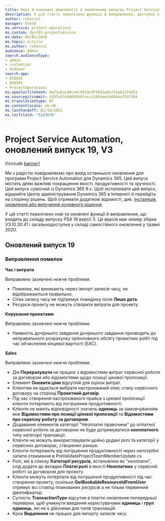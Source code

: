 ```yaml
---
title: Нові й оновлені можливості в оновленому випуску Project Service Automation 19, V3
description: У цій статті перелічено функції й виправлення, доступні у випуску Project Service Automation 19, V3.
author: ruhercul
manager: kfend
ms.service: project-operations
ms.custom: dyn365-projectservice
ms.date: 05/05/2020
ms.topic: article
ms.author: ruhercul
audience: Admin
search.audienceType:
- admin
- customizer
- enduser
search.app:
- D365CE
- D365PS
- ProjectOperations
ms.openlocfilehash: 8a73a6acd4ce4c9559cdf4591ede735a613f4d52
ms.sourcegitcommit: 418fa1fe9d605b8faccc2d5dee1b04b4e753f194
ms.translationtype: HT
ms.contentlocale: uk-UA
ms.lasthandoff: 02/10/2021
ms.locfileid: "5143676"
---
```

# <a name="project-service-automation-update-release-19-v3"></a>Project Service Automation, оновлений випуск 19, V3

[!include [banner](../includes/psa-now-project-operations.md)]

Ми з радістю повідомляємо про вихід останнього оновлення для програми Project Service Automation для Dynamics 365. Цей випуск містить деякі важливі покращення якості, продуктивності та зручності. Цей випуск сумісний із Dynamics 365 9.x. Щоб інсталювати цей випуск, відкрийте Центр адміністрування Dynamics 365 в Інтернеті й перейдіть на сторінку рішень. Щоб отримати додаткові відомості, див. [Інсталяція, оновлення або вилучення основного рішення](https://docs.microsoft.com/power-platform/admin/install-remove-preferred-solution).

У цій статті перелічено нові та оновлені функції й виправлення, що входять до складу випуску PSA 19 версії 3. Ця версія має номер збірки V3.10.30.41 і загальнодоступна у складі самостійного оновлення у травні 2020.

## <a name="update-release-19"></a>Оновлений випуск 19

### <a name="bug-fixes"></a>Виправлення помилок

**Час і витрати**

Виправлено зазначені нижче проблеми. 

- Помилки, які виникають через імпорт записів часу, не відображаються правильно.
- Сітка запису часу не підтримує поведінку поля **Лише дата**.
- Ресурси проекту не можуть створити витрати для проекту.

**Керування проектами**

Виправлено зазначені нижче проблеми. 

-  Наявність дочірнього завдання дочірнього завдання призводить до неправильного розрахунку орієнтовного обсягу проектних робіт під час обчислення кінцевої вартості (EAC).

**Sales**

Виправлено зазначені нижче проблеми. 

- Дія **Перерахувати** не працює з відомостями витрат сервісної роботи за договором або відомостями щодо позиції цінової пропозиції.
- Елемент **Оновити ціни** відсутній для оцінок витрат.
-  Клієнтам не вдається вибрати настроюваний опис стану сервісного договору на сторінці **Проектний договір**.
- Під час створення настроюваного прайса з цінової пропозиції клієнти потерпають від погіршення продуктивності.
- Клієнти не мають відповідності значень **одиниць** за замовчуванням між **Відомостями про позиції цінової пропозиції** та **Відомостями про сервісну роботу за договором**.
- Додавання елементів категорії "Неоплатні правочини" до оплатної сервісної роботи за договором не буде дотримуватися **неоплатного** типу категорії транзакції.
- Клієнти не можуть використовувати щойно додані ролі та категорії у сервісних договорах, створених раніше.
- Клієнти потерпають від погіршення продуктивності через непотрібні запити отримання в PreValidateProjectTeamMemberUpdate.cs
- Ролі, які в списку **Категорії ресурсів**, встановлені як "неоплатні", слід додати до вкладки **Платні ролі** в якості **Неоплатних** у сервісній роботі за договором для проекту.
- Клієнти можуть потерпати від погіршення продуктивності під час створення проекту, оскільки **GetBookableResourceIdFromUser** отримує всі стовпці планованих ресурсів а не тільки первинний ідентифікатор.
- Сутність **TransactionType** відсутня в плагіні оновлення попередньої перевірки, щоб уникнути введення користувачами **одиниць** і **груп одиниць**, які не є дійсними для типів транзакцій.
- Крок **Видалення** не працює для імпорту записів часу.

